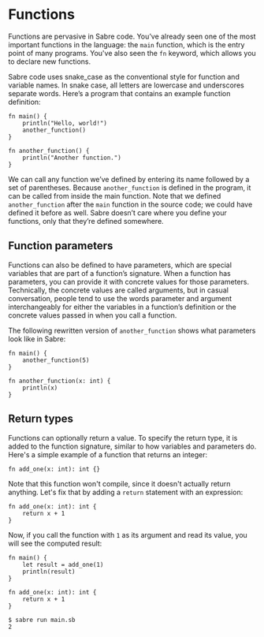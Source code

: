 # Functions

Functions are pervasive in Sabre code. You’ve already seen one of the most important functions in the language: the `main` function, which is the entry point of many programs. You've also seen the `fn` keyword, which allows you to declare new functions.

Sabre code uses snake_case as the conventional style for function and variable names. In snake case, all letters are lowercase and underscores separate words. Here’s a program that contains an example function definition:

```
fn main() {
    println("Hello, world!")
    another_function()
}

fn another_function() {
    println("Another function.")
}
```

We can call any function we’ve defined by entering its name followed by a set of parentheses. Because `another_function` is defined in the program, it can be called from inside the main function. Note that we defined `another_function` after the `main` function in the source code; we could have defined it before as well. Sabre doesn’t care where you define your functions, only that they’re defined somewhere.

## Function parameters

Functions can also be defined to have parameters, which are special variables that are part of a function’s signature. When a function has parameters, you can provide it with concrete values for those parameters. Technically, the concrete values are called arguments, but in casual conversation, people tend to use the words parameter and argument interchangeably for either the variables in a function’s definition or the concrete values passed in when you call a function.

The following rewritten version of `another_function` shows what parameters look like in Sabre:

```
fn main() {
    another_function(5)
}

fn another_function(x: int) {
    println(x)
}
```

## Return types

Functions can optionally return a value. To specify the return type, it is added to the function signature, similar to how variables and parameters do. Here's a simple example of a function that returns an integer:

```
fn add_one(x: int): int {}
```

Note that this function won't compile, since it doesn't actually return anything. Let's fix that by adding a `return` statement with an expression:

```
fn add_one(x: int): int {
    return x + 1
}
```

Now, if you call the function with `1` as its argument and read its value, you will see the computed result:

```
fn main() {
    let result = add_one(1)
    println(result)
}

fn add_one(x: int): int {
    return x + 1
}
```

```
$ sabre run main.sb
2
```
